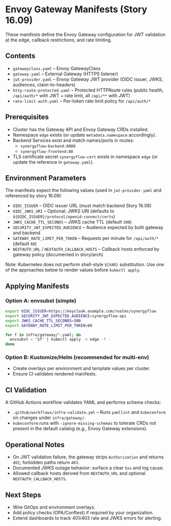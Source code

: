 # Envoy Gateway Manifests (Story 16.09)

These manifests define the Envoy Gateway configuration for JWT validation at the edge, callback restrictions, and rate limiting.

## Contents
- `gatewayclass.yaml` – Envoy GatewayClass
- `gateway.yaml` – External Gateway (HTTPS listener)
- `jwt-provider.yaml` – Envoy Gateway JWT provider (OIDC issuer, JWKS, audiences, claim-to-headers)
- `http-route-protected.yaml` – Protected HTTPRoute rules (public health, `/api/auth/*` with JWT + rate limit, all `/api/**` with JWT)
- `rate-limit-auth.yaml` – Per-token rate limit policy for `/api/auth/*`

## Prerequisites
- Cluster has the Gateway API and Envoy Gateway CRDs installed.
- Namespace `edge` exists (or update `metadata.namespace` accordingly).
- Backend Services exist and match names/ports in routes:
  - `synergyflow-backend:8080`
  - `synergyflow-frontend:80`
- TLS certificate secret `synergyflow-cert` exists in namespace `edge` (or update the reference in `gateway.yaml`).

## Environment Parameters
The manifests expect the following values (used in `jwt-provider.yaml` and referenced by story 16.09):

- `OIDC_ISSUER` – OIDC issuer URL (must match backend Story 16.08)
- `OIDC_JWKS_URI` – Optional; JWKS URI (defaults to `${OIDC_ISSUER}/protocol/openid-connect/certs`)
- `JWKS_CACHE_TTL_SECONDS` – JWKS cache TTL (default `300`)
- `SECURITY_JWT_EXPECTED_AUDIENCE` – Audience expected by both gateway and backend
- `GATEWAY_RATE_LIMIT_PER_TOKEN` – Requests per minute for `/api/auth/*` (default `60`)
- `NEXTAUTH_URL` / `NEXTAUTH_CALLBACK_HOSTS` – Callback hosts enforced by gateway policy (documented in story/arch)

Note: Kubernetes does not perform shell-style `${VAR}` substitution. Use one of the approaches below to render values before `kubectl apply`.

## Applying Manifests

### Option A: envsubst (simple)
```bash
export OIDC_ISSUER=https://keycloak.example.com/realms/synergyflow
export SECURITY_JWT_EXPECTED_AUDIENCE=synergyflow-api
export JWKS_CACHE_TTL_SECONDS=300
export GATEWAY_RATE_LIMIT_PER_TOKEN=60

for f in infra/gateway/*.yaml; do
  envsubst < "$f" | kubectl apply -n edge -f -
done
```

### Option B: Kustomize/Helm (recommended for multi-env)
- Create overlays per environment and template values per cluster.
- Ensure CI validates rendered manifests.

## CI Validation
A GitHub Actions workflow validates YAML and performs schema checks:
- `.github/workflows/infra-validate.yml` – Runs `yamllint` and `kubeconform` on changes under `infra/gateway/`.
- `kubeconform` runs with `-ignore-missing-schemas` to tolerate CRDs not present in the default catalog (e.g., Envoy Gateway extensions).

## Operational Notes
- On JWT validation failure, the gateway strips `Authorization` and returns `401`; forbidden paths return `403`.
- Documented JWKS outage behavior: surface a clear `5xx` and log cause.
- Allowed callback hosts derived from `NEXTAUTH_URL` and optional `NEXTAUTH_CALLBACK_HOSTS`.

## Next Steps
- Wire GitOps and environment overlays.
- Add policy checks (OPA/Conftest) if required by your organization.
- Extend dashboards to track 401/403 rate and JWKS errors for alerting.

